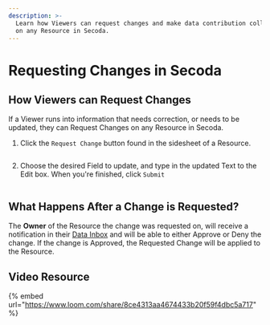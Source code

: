 ```yaml
---
description: >-
  Learn how Viewers can request changes and make data contribution collaborative
  on any Resource in Secoda.
---
```


# Requesting Changes in Secoda

## How Viewers can Request Changes

If a Viewer runs into information that needs correction, or needs to be updated, they can Request Changes on any Resource in Secoda.&#x20;

1. Click the `Request Change` button found in the sidesheet of a Resource.

<figure><img src="../.gitbook/assets/Screen Shot 2023-02-28 at 5.01.26 PM.png" alt=""><figcaption></figcaption></figure>

2. Choose the desired Field to update, and type in the updated Text to the Edit box. When you're finished, click `Submit`&#x20;

<figure><img src="../.gitbook/assets/Screen Shot 2023-02-28 at 5.05.49 PM.png" alt=""><figcaption></figcaption></figure>

## What Happens After a Change is Requested?

The **Owner** of the Resource the change was requested on, will receive a notification in their [Data Inbox](../features/data-inbox.md) and will be able to either Approve or Deny the change. If the change is Approved, the Requested Change will be applied to the Resource.

## Video Resource

{% embed url="https://www.loom.com/share/8ce4313aa4674433b20f59f4dbc5a717" %}
